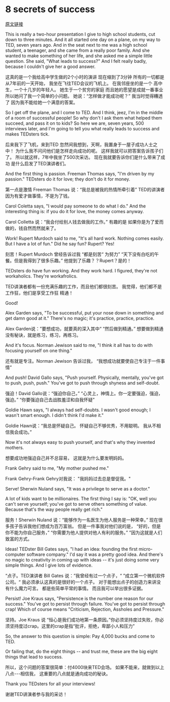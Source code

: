 # 8 secrets of success
[原文链接](https://www.ted.com/talks/richard_st_john_8_secrets_of_success)

This is really a two-hour presentation I give to high school students, cut down to three minutes. And it all started one day on a plane, on my way to TED, seven years ago. And in the seat next to me was a high school student, a teenager, and she came from a really poor family. And she wanted to make something of her life, and she asked me a simple little question. She said, "What leads to success?" And I felt really badly, because I couldn't give her a good answer. 

这真的是一个我给高中学生做的2个小时的演讲 现在缩到了3分钟 所有的一切都是从7年前的一天开始， 我坐在飞往TED会议的飞机上。 在我邻座坐的是一个 高中生，一个十几岁的年轻人。 她生于一个贫穷的家庭 而且她的愿望是成就一番事业 所以她问了我一个简单的小问题。 她说：“怎样做才能成功呢？” 我当时觉得糟透了 因为我不能给她一个满意的答案。

So I get off the plane, and I come to TED. And I think, jeez, I'm in the middle of a room of successful people! So why don't I ask them what helped them succeed, and pass it on to kids? So here we are, seven years, 500 interviews later, and I'm going to tell you what really leads to success and makes TEDsters tick. 

后来我下了飞机，来到TED 忽然间我想到，天啊，我置身于一屋子成功人士之中！ 为什么我不问问他们是怎样走向成功的呢。 这样我就可以把答案告诉孩子们了。 所以就这样，7年中我坐了500次采访。 现在我就要告诉你们是什么带来了成功 是什么启发了TED演讲者们。

And the first thing is passion. Freeman Thomas says, "I'm driven by my passion." TEDsters do it for love; they don't do it for money. 

第一点是激情 Freeman Thomas 说：“我总是被我的热情所牵引着” TED的讲演者因为有爱才做事情，不是为了钱。 

Carol Coletta says, "I would pay someone to do what I do." And the interesting thing is: if you do it for love, the money comes anyway. 

Carol Colletta 说：“我会付给别人钱去做我的工作。” 有趣的是 如果你是为了爱而做的，钱自然而然就来了。 

Work! Rupert Murdoch said to me, "It's all hard work. Nothing comes easily. But I have a lot of fun." Did he say fun? Rupert? Yes! 

刻苦！Rupert Murdoch 曾经告诉过我 “都是刻苦“ 为努力” “天下没有白吃的午餐。但是我得到了很多乐趣。” 他提到了乐趣？？Rupert？是的！ 

TEDsters do have fun working. And they work hard. I figured, they're not workaholics. They're workafrolics. 

TED讲演者都有一份充满乐趣的工作，而且他们都很刻苦。 我觉得，他们都不是工作狂，他们是享受工作狂 精通！

Good!

Alex Garden says, "To be successful, put your nose down in something and get damn good at it." There's no magic; it's practice, practice, practice. 

Alex Garden说：”要想成功，就要真的深入其中“ “然后做到精通。” 想要做到精通没有秘诀，就是练习，练习，再练习。

And it's focus. Norman Jewison said to me, "I think it all has to do with focusing yourself on one thing." 

还有就是专注。Norman Jewison 告诉过我， “我想成功就要使自己专注于一件事情” 

And push! David Gallo says, "Push yourself. Physically, mentally, you've got to push, push, push." You've got to push through shyness and self-doubt. 

强迫！David Gallo说：“强迫你自己，” “心灵上，神情上。你一定要强迫，强迫，强迫。” “你要强迫自己去战胜羞涩和自我怀疑” 

Goldie Hawn says, "I always had self-doubts. I wasn't good enough; I wasn't smart enough. I didn't think I'd make it."

Goldie Hawn说：“我总是怀疑自己。 怀疑自己不够优秀，不用聪明。 我从不相信我会成功。” 

Now it's not always easy to push yourself, and that's why they invented mothers. 

想要成功地强迫自己并不总容易， 这就是为什么要发明妈妈。

Frank Gehry said to me, "My mother pushed me." 

Frank Gehry-Frank Gehry对我说： "我妈妈过去总是督促我。" 

Serve! Sherwin Nuland says, "It was a privilege to serve as a doctor." 

A lot of kids want to be millionaires. The first thing I say is: "OK, well you can't serve yourself; you've got to serve others something of value. Because that's the way people really get rich." 

服务！Sherwin Nuland 说：“能够作为一名医生为他人服务是一种荣幸。” 现在很多孩子告诉我他们想成为百万富翁。 但是一件事我对他们说的是， “好的，但是你不能为你自己服务，” “你需要为他人提供对他人有利的服务。” ”因为这就是人们致富的方式。

Ideas! TEDster Bill Gates says, "I had an idea: founding the first micro-computer software company." I'd say it was a pretty good idea. And there's no magic to creativity in coming up with ideas -- it's just doing some very simple things. And I give lots of evidence. 

“点子。TED演讲者 Bill Gates 说：”我曾经有过一个点子，“ ”成立第一个微机软件公司。“ 我必须承认这真的是很好的一个点子。 对于能想出点子的创造力来讲没有什么魔力可言。 都是些简单平常的事情。 而且我可以举出很多证据。

Persist! Joe Kraus says, "Persistence is the number one reason for our success." You've got to persist through failure. You've got to persist through crap! Which of course means "Criticism, Rejection, Assholes and Pressure."

坚持。Joe Kraus 说 “恒心是我们成功地第一条原因。”你必须坚持度过失败，你必须坚持度过crap。这里的crap是指“批评，拒绝，卑鄙小人和压力”

So, the answer to this question is simple: Pay 4,000 bucks and come to TED. 

Or failing that, do the eight things -- and trust me, these are the big eight things that lead to success. 

所以，这个问题的答案很简单：付4000块来TED会场。 如果不能来，就做到以上八点---相信我， 这重要的八点就是通向成功的秘诀。

Thank you TEDsters for all your interviews! 

谢谢TED讲演者参与我的采访！ 